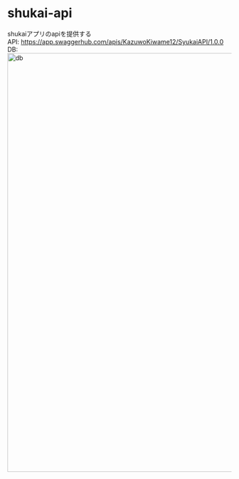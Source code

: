 # shukai-api
shukaiアプリのapiを提供する  
API: https://app.swaggerhub.com/apis/KazuwoKiwame12/SyukaiAPI/1.0.0  
DB: 
<img width="940" alt="db" src="https://user-images.githubusercontent.com/39262724/111750767-fa616d80-88d6-11eb-9d42-d47f579ffd50.PNG">

